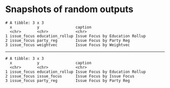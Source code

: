 # Snapshots of random outputs

    # A tibble: 3 x 3
      x           y                caption                        
      <chr>       <chr>            <chr>                          
    1 issue_focus education_rollup Issue Focus by Education Rollup
    2 issue_focus party_reg        Issue Focus by Party Reg       
    3 issue_focus weightvec        Issue Focus by Weightvec       

---

    # A tibble: 3 x 3
      x           y                caption                        
      <chr>       <chr>            <chr>                          
    1 issue_focus education_rollup Issue Focus by Education Rollup
    2 issue_focus issue_focus      Issue Focus by Issue Focus     
    3 issue_focus party_reg        Issue Focus by Party Reg       

